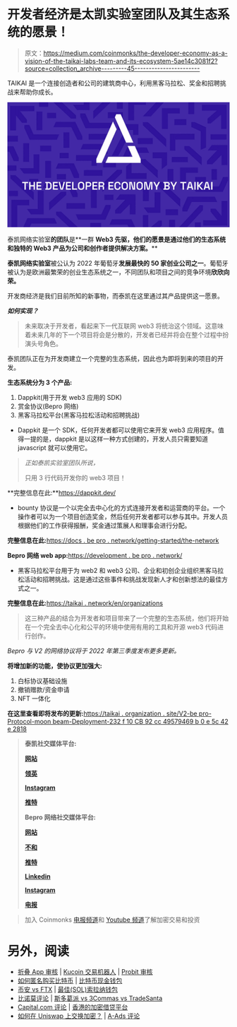 # 开发者经济是太凯实验室团队及其生态系统的愿景！

> 原文：<https://medium.com/coinmonks/the-developer-economy-as-a-vision-of-the-taikai-labs-team-and-its-ecosystem-5ae14c3081f2?source=collection_archive---------45----------------------->

TAIKAI 是一个连接创造者和公司的建筑商中心，利用黑客马拉松、奖金和招聘挑战来帮助你成长。

![](img/65eeb9a27ee630e8f1f00bf2ee744e21.png)

泰凯网络实验室**的团队**是**一群 **Web3 先驱，他们的愿景是通过他们的生态系统和独特的 Web3 产品为公司和创作者提供解决方案。****

**泰凯网络实验室**被公认为 2022 年葡萄牙**发展最快的 50 家创业公司之一**。葡萄牙被认为是欧洲最繁荣的创业生态系统之一，不同团队和项目之间的竞争环境**欣欣向荣。**

开发商经济是我们目前所知的新事物，而泰凯在这里通过其产品提供这一愿景。

***如何实现？***

> 未来取决于开发者，看起来下一代互联网 web3 将统治这个领域。这意味着未来几年的下一个项目将会是分散的，开发者已经并将会在整个过程中扮演头号角色。

泰凯团队正在为开发商建立一个完整的生态系统，因此也为即将到来的项目的开发。

**生态系统分为 3 个产品:**

1.  Dappkit(用于开发 web3 应用的 SDK)
2.  赏金协议(Bepro 网络)
3.  黑客马拉松平台(黑客马拉松活动和招聘挑战)

*   Dappkit 是一个 SDK，任何开发者都可以使用它来开发 web3 应用程序。值得一提的是，dappkit 是以这样一种方式创建的，开发人员只需要知道 javascript 就可以使用它。

> *正如泰凯实验室团队所说，*
> 
> 只用 3 行代码开发你的 web3 项目！

**完整信息在此:**https://dappkit.dev/

*   bounty 协议是一个以完全去中心化的方式连接开发者和运营商的平台。一个操作者可以为一个项目创造奖金，然后任何开发者都可以参与其中。开发人员根据他们的工作获得报酬，奖金通过策展人和理事会进行分配。

**完整信息在此:**[https://docs . be pro . network/getting-started/the-network](https://docs.bepro.network/getting-started/the-network)

**Bepro 网络 web app:**[https://development . be pro . network/](https://development.bepro.network/)

*   黑客马拉松平台用于为 web2 和 web3 公司、企业和初创企业组织黑客马拉松活动和招聘挑战。这是通过这些事件和挑战发现新人才和创新想法的最佳方式之一。

**完整信息在此:**[https://taikai . network/en/organizations](https://taikai.network/en/organizations)

> 这三种产品的结合为开发者和项目带来了一个完整的生态系统，他们将开始在一个完全去中心化和公平的环境中使用有用的工具和开源 web3 代码进行创作。

*Bepro 与 V2 的网络协议将于 2022 年第三季度发布更多更新。*

**将增加新的功能，使协议更加强大:**

1.  白标协议基础设施
2.  撤销赠款/资金申请
3.  NFT 一体化

**在这里查看即将发布的更新:**[https://taikai . organization . site/V2-be pro-Protocol-moon beam-Deployment-232 f 10 CB 92 cc 49579469 b 0 e 5c 42 e 2818](https://taikai.notion.site/V2-Bepro-Protocol-Moonbeam-Deployment-232f10cb92cc49579469b0e5c42e2818)

> **泰凯社交媒体平台:**
> 
> [**网站**](https://taikai.network/en)
> 
> [**领英**](https://www.linkedin.com/company/taikainetwork/)
> 
> [**Instagram**](https://www.instagram.com/taikainetwork/)
> 
> [**推特**](https://twitter.com/taikainetwork)
> 
> **Bepro 网络社交媒体平台:**
> 
> [**网站**](https://bepro.network/)
> 
> [**不和**](https://discord.com/invite/bepronetwork)
> 
> [**推特**](https://twitter.com/bepronet)
> 
> [**Linkedin**](https://www.linkedin.com/company/betprotocol/)
> 
> [**Instagram**](https://www.instagram.com/bepronetwork/)
> 
> [**电报**](https://t.me/betprotocol)

> 加入 Coinmonks [电报频道](https://t.me/coincodecap)和 [Youtube 频道](https://www.youtube.com/c/coinmonks/videos)了解加密交易和投资

# 另外，阅读

*   [折叠 App 审核](https://coincodecap.com/fold-app-review) | [Kucoin 交易机器人](/coinmonks/kucoin-trading-bot-automate-your-trades-8cf0ca2138e0) | [Probit 审核](https://coincodecap.com/probit-review)
*   [如何匿名购买比特币](https://coincodecap.com/buy-bitcoin-anonymously) | [比特币现金钱包](https://coincodecap.com/bitcoin-cash-wallets)
*   [币安 vs FTX](https://coincodecap.com/binance-vs-ftx) | [最佳(SOL)索拉纳钱包](https://coincodecap.com/solana-wallets)
*   [比诺莫评论](https://coincodecap.com/binomo-review) | [斯多葛派 vs 3Commas vs TradeSanta](https://coincodecap.com/stoic-vs-3commas-vs-tradesanta)
*   [Capital.com 评论](https://coincodecap.com/capital-com-review) | [香港的加密借贷平台](https://coincodecap.com/crypto-lending-hong-kong)
*   [如何在 Uniswap 上交换加密？](https://coincodecap.com/swap-crypto-on-uniswap) | [A-Ads 评论](https://coincodecap.com/a-ads-review)